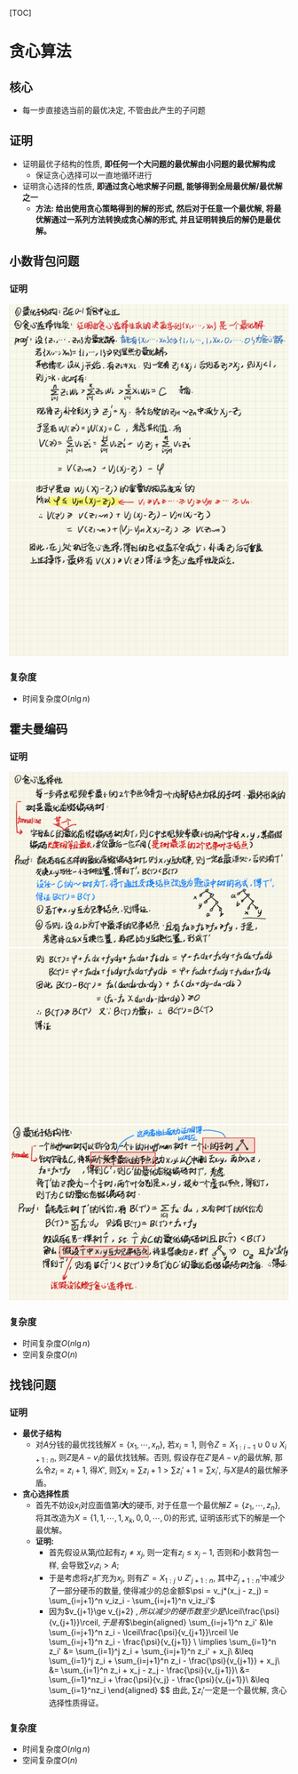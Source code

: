 [TOC]
# 贪心算法
## 核心
- 每一步直接选当前的最优决定, 不管由此产生的子问题
## 证明
- 证明最优子结构的性质, **即任何一个大问题的最优解由小问题的最优解构成**
  - 保证贪心选择可以一直地循环进行
- 证明贪心选择的性质, **即通过贪心地求解子问题, 能够得到全局最优解/最优解之一**
  - **方法: 给出使用贪心策略得到的解的形式, 然后对于任意一个最优解, 将最优解通过一系列方法转换成贪心解的形式, 并且证明转换后的解仍是最优解。**
## 小数背包问题
### 证明
![](../../Resources/7%20贪心算法_页面_1.png)
![](../../Resources/7%20贪心算法_页面_2.png)
### 复杂度
- 时间复杂度$O(n\lg n)$
## 霍夫曼编码
### 证明
![](../../Resources/7%20贪心算法_页面_3.png)
![](../../Resources/7%20贪心算法_页面_4.png)
![](../../Resources/7%20贪心算法_页面_5.png)
### 复杂度
- 时间复杂度$O(n\lg n)$
- 空间复杂度$O(n)$

## 找钱问题
### 证明
- **最优子结构**
  - 对$A$分钱的最优找钱解$X=\{x_1,\cdots,x_n\}$, 若$x_i=1$, 则令$Z = X_{1:i-1}\cup {0}\cup X_{i+1:n}$, 则$Z$是$A-v_i$的最优找钱解。否则, 假设存在$Z'$是$A-v_i$的最优解, 那么令$z_i = z_i+1$, 得$X'$, 则$\sum x_i = \sum z_i + 1 > \sum z_i' + 1 = \sum x_i'$, 与$X$是$A$的最优解矛盾。
- **贪心选择性质**
  - 首先不妨设$x_i$对应面值第$i$**大**的硬币, 对于任意一个最优解$Z = \{z_1,\cdots,z_n\}$, 将其改造为$X=\{1,1,\cdots,1,x_k,0,0,\cdots,0\}$的形式, 证明该形式下的解是一个最优解。
  - **证明:** 
    - 首先假设从第$j$位起有$z_j\ne x_j$, 则一定有$z_j \leq x_j-1$, 否则和小数背包一样, 会导致$\sum v_iz_i > A$; 
    - 于是考虑将$z_j$扩充为$x_j$, 则有$Z'=X_{1:j}\cup Z'_{j+1:n}$, 其中$Z_{j+1:n}'$中减少了一部分硬币的数量, 使得减少的总金额$\psi = v_j*(x_j - z_j) = \sum_{i=j+1}^n v_iz_i - \sum_{i=j+1}^n v_iz_i'$
    - 因为$v_{j+1}\ge v_{j+2} $, 所以减少的硬币数至少是$\lceil\frac{\psi}{v_{j+1}}\rceil$, 于是有$$\begin{aligned}
      \sum_{i=j+1}^n z_i' &\le \sum_{i=j+1}^n z_i - \lceil\frac{\psi}{v_{j+1}}\rceil \le  \sum_{i=j+1}^n z_i - \frac{\psi}{v_{j+1}}  \\
      \implies \sum_{i=1}^n z_i' &= \sum_{i=1}^j z_i + \sum_{i=j+1}^n z_i' + x_j\\
        &\leq \sum_{i=1}^j z_i + \sum_{i=j+1}^n z_i - \frac{\psi}{v_{j+1}} + x_j\\
        &= \sum_{i=1}^n z_i + x_j - z_j - \frac{\psi}{v_{j+1}}\\
        &= \sum_{i=1}^nz_i + \frac{\psi}{v_j} - \frac{\psi}{v_{j+1}}\\
        &\leq \sum_{i=1}^nz_i
    \end{aligned}
    $$
    由此, $\sum z_i'$一定是一个最优解, 贪心选择性质得证。 
### 复杂度
- 时间复杂度$O(n\lg n)$
- 空间复杂度$O(n)$